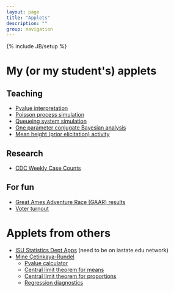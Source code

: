 ```yaml
---
layout: page
title: "Applets"
description: ""
group: navigation
---
```

{% include JB/setup %}

# My (or my student's) applets

## Teaching

- [Pvalue interpretation](https://jaradniemi.shinyapps.io/pvalue/)
- [Poisson process simulation](https://jaradniemi.shinyapps.io/poisson_process/)
- [Queueing system simulation](https://jaradniemi.shinyapps.io/queueing_system/)
- [One parameter conjugate Bayesian analysis](https://jaradniemi.shinyapps.io/one_parameter_conjugate/)
- [Mean height (prior elicitation) activity](https://jaradniemi.shinyapps.io/prior_elicitation_activity/)

## Research

- [CDC Weekly Case Counts](https://michaud.shinyapps.io/CDCPlot/)

## For fun

- [Great Ames Adventure Race (GAAR) results](https://jaradniemi.shinyapps.io/GAAR/)
- [Voter turnout](https://jaradniemi.shinyapps.io/voter_turnout/)



# Applets from others

- [ISU Statistics Dept Apps](http://shiny1.stat.iastate.edu/_Statistics/) (need to be on iastate.edu network)
- [Mine Çetinkaya-Rundel](https://stat.duke.edu/~mc301/shiny/applets.html)
  - [Pvalue calculator](http://spark.rstudio.com/minebocek/dist_calc/)
  - [Central limit theorem for means](http://spark.rstudio.com/minebocek/CLT_mean/)
  - [Central limit theorem for proportions](http://spark.rstudio.com/minebocek/CLT_prop/)
  - [Regression diagnostics](http://spark.rstudio.com/minebocek/slr_diag/)

